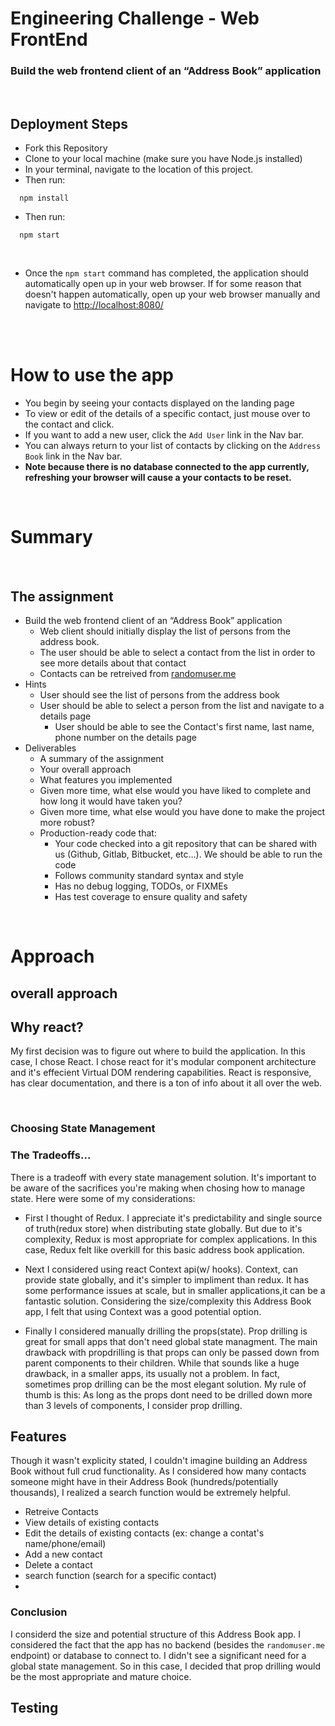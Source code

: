 # Engineering Challenge - Web FrontEnd

### Build the web frontend client of an “Address Book” application

</br>

## Deployment Steps

- Fork this Repository
- Clone to your local machine (make sure you have Node.js installed)
- In your terminal, navigate to the location of this project.
- Then run:

```
  npm install
```

- Then run:

```
  npm start
```

</br>

- Once the `npm start` command has completed, the application should automatically open up in your    web browser. If for some reason that doesn't happen automatically, open up your web browser manually and navigate to [http://localhost:8080/](http://localhost:8080/)

</br>
</br>

# How to use the app

- You begin by seeing your contacts displayed on the landing page
- To view or edit of the details of a specific contact, just mouse over to the contact and click.
- If you want to add a new user, click the `Add User` link in the Nav bar.
- You can always return to your list of contacts by clicking on the `Address Book` link in the Nav bar.
- **Note because there is no database connected to the app currently, refreshing your browser will cause a your contacts to be reset.**

</br>

# Summary

</br>

## The assignment
- Build the web frontend client of an “Address Book” application
  - Web client should initially display the list of persons from the address book.
  - The user should be able to select a contact from the list in order to see more details about that contact
  - Contacts can be retreived from [randomuser.me](https://randomuser.me/)
- Hints
  - User should see the list of persons from the address book
  - User should be able to select a person from the list and navigate to a details page
    - User should be able to see the Contact's first name, last name, phone number on the details page
- Deliverables
  - A summary of the assignment
  - Your overall approach
  - What features you implemented
  - Given more time, what else would you have liked to complete and how
    long it would have taken you?
  - Given more time, what else would you have done to make the project
    more robust?
  - Production-ready code that:
    - Your code checked into a git repository that can be shared with us (Github,
      Gitlab, Bitbucket, etc…). We should be able to run the code
    - Follows community standard syntax and style
    - Has no debug logging, TODOs, or FIXMEs
    - Has test coverage to ensure quality and safety






</br>

# Approach

## overall approach

## Why react?

 My first decision was to figure out where to build the application. In this case, I chose React. I  chose react for it's modular component architecture and it's effecient Virtual DOM rendering capabilities. React is responsive, has clear documentation, and there is a ton of info about it all over the web.

</br>

### Choosing State Management

### The Tradeoffs...
There is a tradeoff with every state management solution. It's important to be aware of the sacrifices you're making when chosing how to manage state. Here were some of my considerations:


- First I thought of Redux. I appreciate it's predictability and single source of truth(redux store) when distributing state globally. But due to it's complexity, Redux is most appropriate for complex applications. In this case, Redux felt like overkill for this basic address book application. 
  
- Next I considered using react Context api(w/ hooks). Context, can provide state globally, and it's simpler to impliment than redux. It has some performance issues at scale, but in smaller applications,it can be a fantastic solution. Considering the size/complexity this Address Book app, I felt that using Context was a good potential option.
  
- Finally I considered manually drilling the props(state). Prop drilling is great for small apps that don't need global state managment. The main drawback with propdrilling is that props can only be passed down from parent components to their children. While that sounds like a huge drawback, in a smaller apps, its usually not a problem. In fact, sometimes prop drilling can be the most elegant solution. My rule of thumb is this: As long as the props dont need to be drilled down more than 3 levels of components, I consider prop drilling.
  
## Features

Though it wasn't explicity stated, I couldn't imagine building an Address Book without full crud functionality. As I considered how many contacts someone might have in their Address Book (hundreds/potentially thousands), I realized a search function would be extremely helpful.


- Retreive Contacts
- View details of existing contacts
- Edit the details of existing contacts (ex: change a contat's name/phone/email)
- Add a new contact
- Delete a contact 
- search function (search for a specific contact)
- 

### Conclusion
 I considerd the size and potential structure of this Address Book app. I considered the fact that the app has no backend (besides the `randomuser.me` endpoint) or database to connect to. I didn't see a significant need for a global state management. So in this case, I decided that prop drilling would be the most appropriate and mature choice.



## Testing
